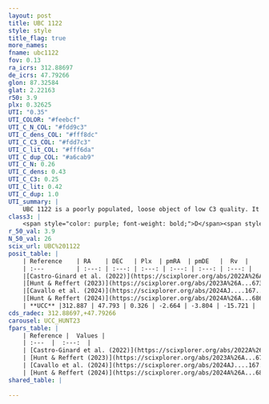 ```yaml
---
layout: post
title: UBC 1122
style: style
title_flag: true
more_names: 
fname: ubc1122
fov: 0.13
ra_icrs: 312.88697
de_icrs: 47.79266
glon: 87.32584
glat: 2.22163
r50: 3.9
plx: 0.32625
UTI: "0.35"
UTI_COLOR: "#feebcf"
UTI_C_N_COL: "#fdd9c3"
UTI_C_dens_COL: "#fff8dc"
UTI_C_C3_COL: "#fdd7c3"
UTI_C_lit_COL: "#fff6da"
UTI_C_dup_COL: "#a6cab9"
UTI_C_N: 0.26
UTI_C_dens: 0.43
UTI_C_C3: 0.25
UTI_C_lit: 0.42
UTI_C_dup: 1.0
UTI_summary: |
    UBC 1122 is a poorly populated, loose object of low C3 quality. It was recently reported in the literature.
class3: |
    <span style="color: purple; font-weight: bold;">D</span><span style="color: #FFC300; font-weight: bold;">B</span>
r_50_val: 3.9
N_50_val: 26
scix_url: UBC%201122
posit_table: |
    | Reference    | RA    | DEC   | Plx  | pmRA  | pmDE   |  Rv  |
    | :---         | :---: | :---: | :---: | :---: | :---: | :---: |
    |[Castro-Ginard et al. (2022)](https://scixplorer.org/abs/2022A%26A...661A.118C) | 312.91 | 47.8 | 0.33 | -2.69 | -3.79 | -2.22 |
    |[Hunt & Reffert (2023)](https://scixplorer.org/abs/2023A%26A...673A.114H) | 312.87 | 47.771 | 0.325 | -2.666 | -3.793 | -15.729 |
    |[Cavallo et al. (2024)](https://scixplorer.org/abs/2024AJ....167...12C) | 312.884 | 47.783 | 0.325 | -- | -- | -- |
    |[Hunt & Reffert (2024)](https://scixplorer.org/abs/2024A%26A...686A..42H) | 312.87 | 47.771 | 0.325 | -2.666 | -3.793 | -15.729 |
    | **UCC** |312.887 | 47.793 | 0.326 | -2.664 | -3.804 | -15.721 | 
cds_radec: 312.88697,+47.79266
carousel: UCC_HUNT23
fpars_table: |
    | Reference |  Values |
    | :---  |  :---:  |
    | [Castro-Ginard et al. (2022)](https://scixplorer.org/abs/2022A%26A...661A.118C) | `AV=2.178, Dist=3661, logAge=6.87` |
    | [Hunt & Reffert (2023)](https://scixplorer.org/abs/2023A%26A...673A.114H) | `AV50=2.429, diffAV50=1.673, MOD50=12.395, logAge50=7.489` |
    | [Cavallo et al. (2024)](https://scixplorer.org/abs/2024AJ....167...12C) | `AV50=2.59, dMod50=12.54, logAge50=7.56, [Fe/H]50=0.24` |
    | [Hunt & Reffert (2024)](https://scixplorer.org/abs/2024A%26A...686A..42H) | `MassJ=393.058` |
shared_table: |
    
---
```

